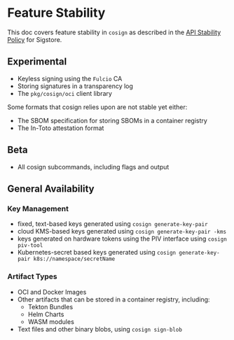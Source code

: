 # Feature Stability

This doc covers feature stability in `cosign` as described in the [API Stability Policy](https://docs.sigstore.dev/api-stability) for Sigstore.

## Experimental
* Keyless signing using the `Fulcio` CA
* Storing signatures in a transparency log
* The `pkg/cosign/oci` client library

Some formats that cosign relies upon are not stable yet either:
* The SBOM specification for storing SBOMs in a container registry
* The In-Toto attestation format


## Beta
* All cosign subcommands, including flags and output


## General Availability

### Key Management

* fixed, text-based keys generated using `cosign generate-key-pair`
* cloud KMS-based keys generated using `cosign generate-key-pair -kms`
* keys generated on hardware tokens using the PIV interface using `cosign piv-tool`
* Kubernetes-secret based keys generated using `cosign generate-key-pair k8s://namespace/secretName`


### Artifact Types

* OCI and Docker Images
* Other artifacts that can be stored in a container registry, including:
  * Tekton Bundles
  * Helm Charts
  * WASM modules
* Text files and other binary blobs, using `cosign sign-blob`
